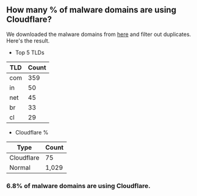 ## How many % of malware domains are using Cloudflare?


We downloaded the malware domains from [here](https://urlhaus.abuse.ch) and filter out duplicates.
Here's the result.


[//]: # (start replacement)


- Top 5 TLDs

| TLD | Count |
| --- | --- |
| com | 359 |
| in | 50 |
| net | 45 |
| br | 33 |
| cl | 29 |


- Cloudflare %

| Type | Count |
| --- | --- |
| Cloudflare | 75 |
| Normal | 1,029 |


### 6.8% of malware domains are using Cloudflare.